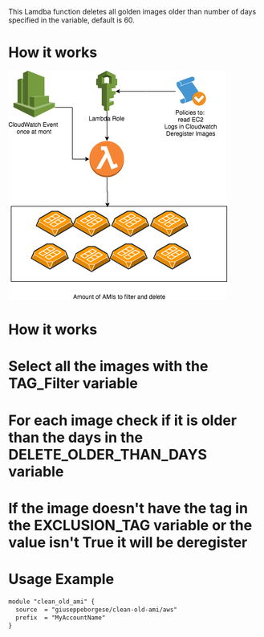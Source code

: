 This Lamdba function deletes all golden images older than number of days specified in the variable, default is 60. 

# How it works
![schema](https://raw.githubusercontent.com/giuseppeborgese/terraform-aws-clean-old-ami/master/Clean_old_ami.png)

# How it works
# Select all the images with the TAG_Filter variable
# For each image check if it is older than the days in the DELETE_OLDER_THAN_DAYS variable
# If the image doesn't have the tag in the EXCLUSION_TAG variable or the value isn't True it will be deregister

# Usage Example
``` hcl
module "clean_old_ami" {
  source  = "giuseppeborgese/clean-old-ami/aws"
  prefix  = "MyAccountName"
}
```
